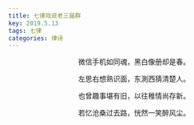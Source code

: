 ```yaml
---
title: 七律戏说老三届群
key: 2019.5.13
tags: 七律
categories: 律诗
---
```


<p align="center">微信手机如同魂，黑白像册却是春。
</p>
<p align="center">左思右想熟识面，东測西猜清楚人。
</p>
<p align="center">也曾趣事堪有旧，以往稚情尚存新。
</p>
<p align="center">若忆沧桑过去路，恍然一笑醉风尘。
</p>
<p align="center"></br>
</p>
